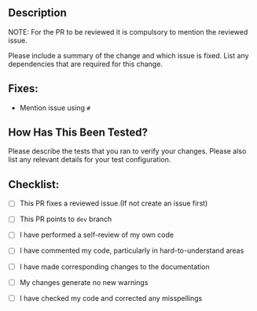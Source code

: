 ## Description

NOTE: For the PR to be reviewed it is compulsory to mention the reviewed issue.  

Please include a summary of the change and which issue is fixed. List any dependencies that are required for this change.

## Fixes:

- Mention issue using `#`

## How Has This Been Tested?

Please describe the tests that you ran to verify your changes. Please also list any relevant details for your test configuration.

## Checklist:

- [ ] This PR fixes a reviewed issue.(If not create an issue first)

- [ ] This PR points to `dev` branch 

- [ ] I have performed a self-review of my own code

- [ ] I have commented my code, particularly in hard-to-understand areas

- [ ] I have made corresponding changes to the documentation

- [ ] My changes generate no new warnings

- [ ] I have checked my code and corrected any misspellings

